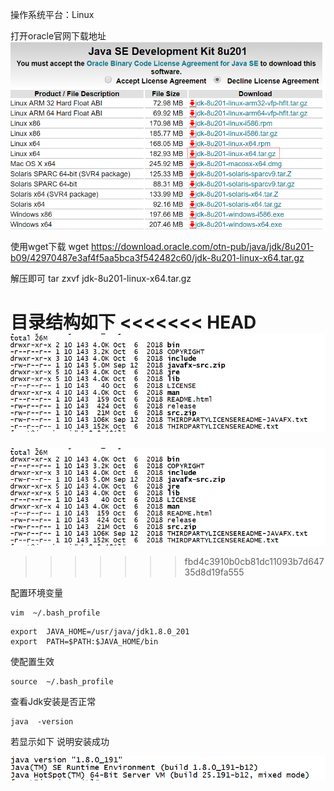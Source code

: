 操作系统平台：Linux

打开oracle官网下载地址
![](assets/20190416075059.png)

使用wget下载
 wget  https://download.oracle.com/otn-pub/java/jdk/8u201-b09/42970487e3af4f5aa5bca3f542482c60/jdk-8u201-linux-x64.tar.gz

解压即可
tar  zxvf  jdk-8u201-linux-x64.tar.gz

目录结构如下
<<<<<<< HEAD
![xx](assets/20190416080011.png)
=======
![1111](assets/20190416080011.png)
>>>>>>> fbd4c3910b0cb81dc11093b7d64735d8d19fa555

配置环境变量

```
vim  ~/.bash_profile
```

```
export  JAVA_HOME=/usr/java/jdk1.8.0_201
export  PATH=$PATH:$JAVA_HOME/bin
```

使配置生效

```
source  ~/.bash_profile
```

查看Jdk安装是否正常

```
java  -version
```

若显示如下 说明安装成功

![](assets/20190416082913.png)
